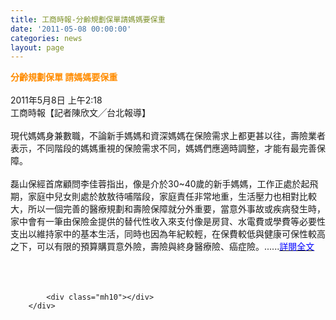 ```yaml
---
title: 工商時報-分齡規劃保單請媽媽要保重
date: '2011-05-08 00:00:00'
categories: news
layout: page
---
```


<div class="text">
			<div>
	<div>
		<span style="color:#ff8c00;"><span style="font-size:14px;"><strong>分齡規劃保單 請媽媽要保重</strong></span></span></div>
	<div>
		&nbsp;</div>
	<div>
		2011年5月8日 上午2:18</div>
	<div>
		工商時報【記者陳欣文╱台北報導】</div>
	<div>
		&nbsp;</div>
	<div>
		現代媽媽身兼數職，不論新手媽媽和資深媽媽在保險需求上都更甚以往，壽險業者表示，不同階段的媽媽重視的保險需求不同，媽媽們應適時調整，才能有最完善保障。　</div>
	<div>
		&nbsp;</div>
	<div>
		磊山保經首席顧問李佳蓉指出，像是介於30~40歲的新手媽媽，工作正處於起飛期，家庭中兒女則處於敖敖待哺階段，家庭責任非常地重，生活壓力也相對比較大，所以一個完善的醫療規劃和壽險保障就分外重要，當意外事故或疾病發生時，家中會有一筆由保險金提供的替代性收入來支付像是房貸、水電費或學費等必要性支出以維持家中的基本生活，同時也因為年紀較輕，在保費較低與健康可保性較高之下，可以有限的預算購買意外險，壽險與終身醫療險、癌症險。......<a href="https://tw.news.yahoo.com/%E5%88%86%E9%BD%A1%E8%A6%8F%E5%8A%83%E4%BF%9D%E5%96%AE-%E8%AB%8B%E5%AA%BD%E5%AA%BD%E8%A6%81%E4%BF%9D%E9%87%8D-181808457.html" target="_blank"><span style="color:#0000ff;">詳閱全文</span></a></div>
	<div>
		&nbsp;</div>
	<div>
		&nbsp;</div>
</div>
<div>
	&nbsp;</div>

			<div class="mh10"></div>
		</div>